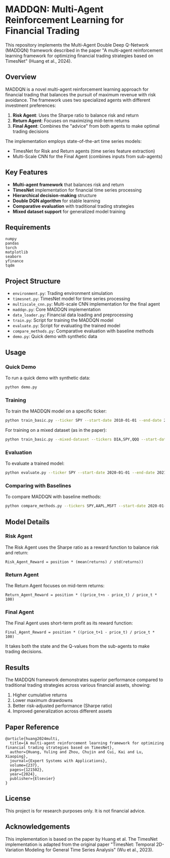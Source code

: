 # MADDQN: Multi-Agent Reinforcement Learning for Financial Trading

This repository implements the Multi-Agent Double Deep Q-Network (MADDQN) framework described in the paper "A multi-agent reinforcement learning framework for optimizing financial trading strategies based on TimesNet" (Huang et al., 2024).

## Overview

MADDQN is a novel multi-agent reinforcement learning approach for financial trading that balances the pursuit of maximum revenue with risk avoidance. The framework uses two specialized agents with different investment preferences:

1. **Risk Agent**: Uses the Sharpe ratio to balance risk and return
2. **Return Agent**: Focuses on maximizing mid-term returns
3. **Final Agent**: Combines the "advice" from both agents to make optimal trading decisions

The implementation employs state-of-the-art time series models:
- TimesNet for Risk and Return agents (time series feature extraction)
- Multi-Scale CNN for the Final Agent (combines inputs from sub-agents)

## Key Features

- **Multi-agent framework** that balances risk and return
- **TimesNet** implementation for financial time series processing
- **Hierarchical decision-making** structure
- **Double DQN algorithm** for stable learning
- **Comparative evaluation** with traditional trading strategies
- **Mixed dataset support** for generalized model training

## Requirements

```
numpy
pandas
torch
matplotlib
seaborn
yfinance
tqdm
```

## Project Structure

- `environment.py`: Trading environment simulation
- `timesnet.py`: TimesNet model for time series processing
- `multiscale_cnn.py`: Multi-scale CNN implementation for the final agent
- `maddqn.py`: Core MADDQN implementation 
- `data_loader.py`: Financial data loading and preprocessing
- `train.py`: Script for training the MADDQN model
- `evaluate.py`: Script for evaluating the trained model
- `compare_methods.py`: Comparative evaluation with baseline methods
- `demo.py`: Quick demo with synthetic data

## Usage

### Quick Demo

To run a quick demo with synthetic data:

```bash
python demo.py
```

### Training

To train the MADDQN model on a specific ticker:

```bash
python train_basic.py --ticker SPY --start-date 2010-01-01 --end-date 2021-12-31 --num-episodes 100
```

For training on a mixed dataset (as in the paper):

```bash
python train_basic.py --mixed-dataset --tickers DIA,SPY,QQQ --start-date 2010-01-01 --end-date 2021-12-31 --num-episodes 100
```

### Evaluation

To evaluate a trained model:

```bash
python evaluate.py --ticker SPY --start-date 2020-01-01 --end-date 2021-12-31 --model-path results/model_final.pt
```

### Comparing with Baselines

To compare MADDQN with baseline methods:

```bash
python compare_methods.py --tickers SPY,AAPL,MSFT --start-date 2020-01-01 --end-date 2021-12-31 --model-path results/model_final.pt
```

## Model Details

### Risk Agent

The Risk Agent uses the Sharpe ratio as a reward function to balance risk and return:

```
Risk_Agent_Reward = position * (mean(returns) / std(returns))
```

### Return Agent

The Return Agent focuses on mid-term returns:

```
Return_Agent_Reward = position * ((price_t+n - price_t) / price_t * 100)
```

### Final Agent

The Final Agent uses short-term profit as its reward function:

```
Final_Agent_Reward = position * ((price_t+1 - price_t) / price_t * 100)
```

It takes both the state and the Q-values from the sub-agents to make trading decisions.

## Results

The MADDQN framework demonstrates superior performance compared to traditional trading strategies across various financial assets, showing:

1. Higher cumulative returns
2. Lower maximum drawdowns
3. Better risk-adjusted performance (Sharpe ratio)
4. Improved generalization across different assets

## Paper Reference

```
@article{huang2024multi,
  title={A multi-agent reinforcement learning framework for optimizing financial trading strategies based on TimesNet},
  author={Huang, Yuling and Zhou, Chujin and Cui, Kai and Lu, Xiaoping},
  journal={Expert Systems with Applications},
  volume={237},
  pages={121502},
  year={2024},
  publisher={Elsevier}
}
```

## License

This project is for research purposes only. It is not financial advice.

## Acknowledgements

This implementation is based on the paper by Huang et al. The TimesNet implementation is adapted from the original paper "TimesNet: Temporal 2D-Variation Modeling for General Time Series Analysis" (Wu et al., 2023).
